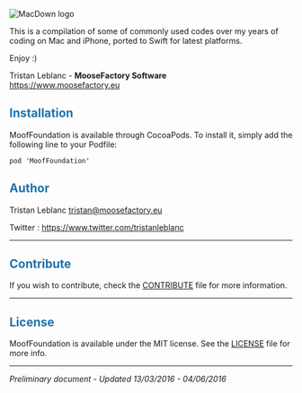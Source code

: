 ![MacDown logo](Documentation/MoofFoundation_Header.png)

This is a compilation of some of commonly used codes over my years of coding on Mac and iPhone, ported to Swift for latest platforms.<br>

Enjoy :)

Tristan Leblanc - **MooseFactory Software**<br>
<https://www.moosefactory.eu>


## <font color='#1E72AD'>Installation</font>

MoofFoundation is available through CocoaPods. To install it, simply add the following line to your Podfile:

	pod 'MoofFoundation'

## <font color='#1E72AD'>Author</font>

Tristan Leblanc <tristan@moosefactory.eu>

Twitter     :	<https://www.twitter.com/tristanleblanc>  

***

## <font color='#1E72AD'>Contribute</font>

If you wish to contribute, check the [CONTRIBUTE](CONTRIBUTE.md) file for more information.

***

## <font color='#1E72AD'>License</font>

MoofFoundation is available under the MIT license. See the [LICENSE](LICENSE) file for more info.

***

*Preliminary document - Updated 13/03/2016 - 04/06/2016*
